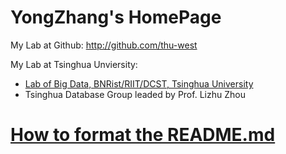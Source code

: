 # YongZhang's HomePage
My Lab at Github: http://github.com/thu-west

My Lab at Tsinghua Unviersity:
 - <a href="http://180.76.145.135/west/">Lab of Big Data, BNRist/RIIT/DCST, Tsinghua University</a>
 - Tsinghua Database Group leaded by Prof. Lizhu Zhou

<a href="https://docs.github.com/cn/github/writing-on-github/getting-started-with-writing-and-formatting-on-github/about-writing-and-formatting-on-github">How to format the README.md</a>
====
